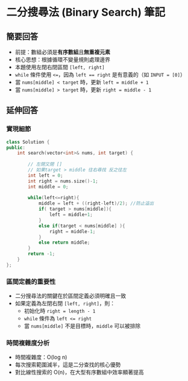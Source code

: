 # 二分搜尋法 (Binary Search) 筆記

## 簡要回答
- 前提：數組必須是**有序數組**且**無重複元素**
- 核心思想：根據循環不變量規則處理邊界
- 本題使用左閉右閉區間 `[left, right]`
- `while` 條件使用 `<=`，因為 `left == right` 是有意義的（如 `INPUT = [0]`）
- 當 `nums[middle] < target` 時，更新 `left = middle + 1`
- 當 `nums[middle] > target` 時，更新 `right = middle - 1`

## 延伸回答
### 實現細節
```cpp
class Solution {
public:
    int search(vector<int>& nums, int target) {
        
        // 左閉又閉 []
        // 如果target > middle 往右尋找 反之往左
        int left = 0;
        int right = nums.size()-1;
        int middle = 0;
        
        while(left<=right){
            middle = left + ((right-left)/2); //防止溢出       
            if( target > nums[middle]){
                left = middle+1;
            }
            else if(target < nums[middle] ){
                right = middle-1;
            }
            else return middle; 
        }
        return -1;
    }
};
```

### 區間定義的重要性
- 二分搜尋法的關鍵在於區間定義必須明確且一致
- 如果定義為左閉右閉 `[left, right]`，則：
  - 初始化時 `right = length - 1`
  - `while` 條件為 `left <= right`
  - 當 `nums[middle]` 不是目標時，`middle` 可以被排除

### 時間複雜度分析
- 時間複雜度：O(log n)
- 每次搜索範圍減半，這是二分查找的核心優勢
- 對比線性搜索的 O(n)，在大型有序數組中效率顯著提高

